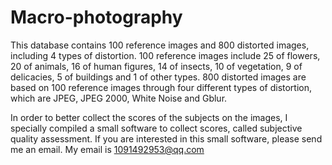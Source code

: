 # Macro-photography
This database contains 100 reference images and 800 distorted images, including 4 types of distortion.
100 reference images include 25 of flowers, 20 of animals, 16 of human figures, 14 of insects, 10 of vegetation, 9 of delicacies, 5 of buildings and 1 of other types.
800 distorted images are based on 100 reference images through four different types of distortion, which are JPEG, JPEG 2000, White Noise and Gblur.


In order to better collect the scores of the subjects on the images, I specially compiled a small software to collect scores, called subjective quality assessment. If you are interested in this small software, please send me an email. My email is 1091492953@qq.com
